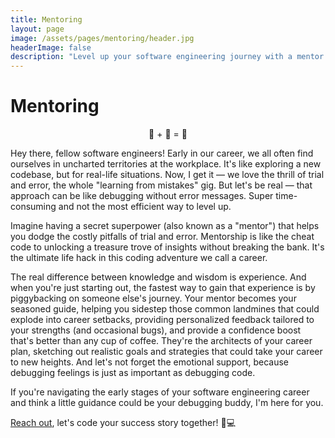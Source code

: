 ```yaml
---
title: Mentoring
layout: page
image: /assets/pages/mentoring/header.jpg
headerImage: false
description: "Level up your software engineering journey with a mentor!"
---
```

<h1>Mentoring</h1>

<p style="text-align: center">🧑 + 🤝 = 🚀<p>

<p>Hey there, fellow software engineers! Early in our career, we all often find ourselves in uncharted territories at the workplace. It's like exploring a new codebase, but for real-life situations. Now, I get it — we love the thrill of trial and error, the whole "learning from mistakes" gig. But let's be real — that approach can be like debugging without error messages. Super time-consuming and not the most efficient way to level up.</p>

<p>Imagine having a secret superpower (also known as a "mentor") that helps you dodge the costly pitfalls of trial and error. Mentorship is like the cheat code to unlocking a treasure trove of insights without breaking the bank. It's the ultimate life hack in this coding adventure we call a career.</p>

<p>The real difference between knowledge and wisdom is experience. And when you're just starting out, the fastest way to gain that experience is by piggybacking on someone else's journey. Your mentor becomes your seasoned guide, helping you sidestep those common landmines that could explode into career setbacks, providing personalized feedback tailored to your strengths (and occasional bugs), and provide a confidence boost that's better than any cup of coffee. They're the architects of your career plan, sketching out realistic goals and strategies that could take your career to new heights. And let's not forget the emotional support, because debugging feelings is just as important as debugging code.</p>

<p>If you're navigating the early stages of your software engineering career and think a little guidance could be your debugging buddy, I'm here for you. </p>

<p><a href="mailto:me@sandeepraju.in">Reach out</a>, let's code your success story together! 🚀💻</p>
